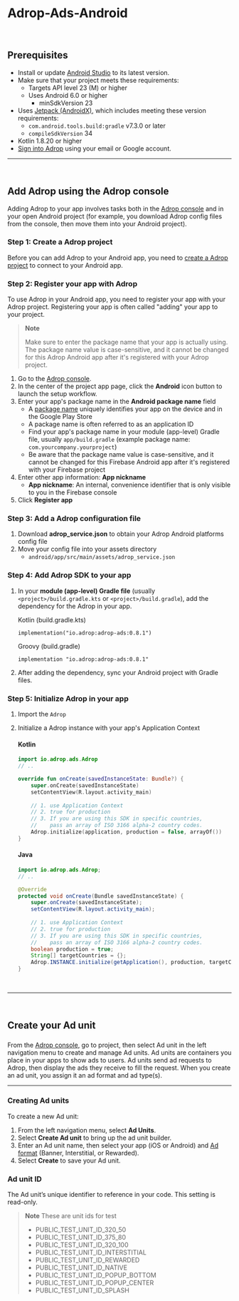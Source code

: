Adrop-Ads-Android
===

&nbsp;

Prerequisites
-------------
* Install or update [Android Studio](https://developer.android.com/studio) to its latest version.
* Make sure that your project meets these requirements:
  * Targets API level 23 (M) or higher
  * Uses Android 6.0 or higher
    * minSdkVersion 23
* Uses [Jetpack (AndroidX)](https://developer.android.com/jetpack/androidx/migrate), which includes meeting these version requirements:
  * ```com.android.tools.build:gradle``` v7.3.0 or later
  * ```compileSdkVersion``` 34
* Kotlin 1.8.20 or higher
* [Sign into Adrop](https://adrop.io) using your email or Google account.

---

&nbsp;

Add Adrop using the Adrop console
---
Adding Adrop to your app involves tasks both in the [Adrop console](https://adrop.io/projects) and in your open Android project (for example, you download Adrop config files from the console, then move them into your Android project).

### Step 1: Create a Adrop project

Before you can add Adrop to your Android app, you need to [create a Adrop project](https://adrop.gitbook.io/adrop-docs/guides/get-started-with-adrop#create-a-app-container-publisher-project) to connect to your Android app.

### Step 2: Register your app with Adrop

To use Adrop in your Android app, you need to register your app with your Adrop project. Registering your app is often called "adding" your app to your project.

> **Note**
> 
> Make sure to enter the package name that your app is actually using. The package name value is case-sensitive, and it cannot be changed for this Adrop Android app after it's registered with your Adrop project.

1. Go to the [Adrop console](http://adrop.io/projects).
2. In the center of the project app page, click the **Android** icon button to launch the setup workflow.
3. Enter your app's package name in the **Android package name** field
   * A [package name](https://developer.android.com/studio/build/application-id) uniquely identifies your app on the device and in the Google Play Store
   * A package name is often referred to as an application ID
   * Find your app's package name in your module (app-level) Gradle file, usually ```app/build.gradle``` (example package name: ```com.yourcompany.yourproject```)
   * Be aware that the package name value is case-sensitive, and it cannot be changed for this Firebase Android app after it's registered with your Firebase project
4. Enter other app information: **App nickname**
   * **App nickname**: An internal, convenience identifier that is only visible to you in the Firebase console
5. Click **Register app**

### Step 3: Add a Adrop configuration file

1. Download **adrop_service.json** to obtain your Adrop Android platforms config file
2. Move your config file into your assets directory
    * ```android/app/src/main/assets/adrop_service.json ```

### Step 4: Add Adrop SDK to your app

1. In your **module (app-level) Gradle file** (usually ```<project>/build.gradle.kts``` or ```<project>/build.gradle```), add the dependency for the Adrop in your app.

    Kotlin (build.gradle.kts)
    ```
    implementation("io.adrop:adrop-ads:0.8.1")
    ```

    Groovy (build.gradle)
    ```
    implementation "io.adrop:adrop-ads:0.8.1"
    ```

2. After adding the dependency, sync your Android project with Gradle files.

### Step 5: Initialize Adrop in your app

1. Import the ```Adrop```
2. Initialize a Adrop instance with your app's Application Context

    #### Kotlin
    ```kt
    import io.adrop.ads.Adrop
    // ..
    
    override fun onCreate(savedInstanceState: Bundle?) {
        super.onCreate(savedInstanceState)
        setContentView(R.layout.activity_main)
        
        // 1. use Application Context
        // 2. true for production
        // 3. If you are using this SDK in specific countries, 
        //    pass an array of ISO 3166 alpha-2 country codes.
        Adrop.initialize(application, production = false, arrayOf())
    }
    ```
    
    #### Java
    ```java
    import io.adrop.ads.Adrop;
    // ..
    
    @Override
    protected void onCreate(Bundle savedInstanceState) {
        super.onCreate(savedInstanceState);
        setContentView(R.layout.activity_main);
        
        // 1. use Application Context
        // 2. true for production
        // 3. If you are using this SDK in specific countries, 
        //    pass an array of ISO 3166 alpha-2 country codes.
        boolean production = true;
        String[] targetCountries = {};
        Adrop.INSTANCE.initialize(getApplication(), production, targetCountries);
    }
    ```

&nbsp;

---

&nbsp;

Create your Ad unit
---

### 

From the [Adrop console](https://adrop.io/projects), go to project, then select Ad unit in the left navigation menu to create and manage Ad units. Ad units are containers you place in your apps to show ads to users. Ad units send ad requests to Adrop, then display the ads they receive to fill the request. When you create an ad unit, you assign it an ad format and ad type(s).

---


### Creating Ad units
To create a new Ad unit:
1. From the left navigation menu, select **Ad Units**.
2. Select **Create Ad unit** to bring up the ad unit builder.
3. Enter an Ad unit name, then select your app (iOS or Android) and [Ad format](https://adrop.gitbook.io/adrop-docs/guides/create-your-ad-unit#a-d-formats) (Banner, Interstitial, or Rewarded).
4. Select **Create** to save your Ad unit.

### Ad unit ID
The Ad unit’s unique identifier to reference in your code. This setting is read-only.

> **Note** These are unit ids for test
> * PUBLIC_TEST_UNIT_ID_320_50
> * PUBLIC_TEST_UNIT_ID_375_80
> * PUBLIC_TEST_UNIT_ID_320_100
> * PUBLIC_TEST_UNIT_ID_INTERSTITIAL
> * PUBLIC_TEST_UNIT_ID_REWARDED
> * PUBLIC_TEST_UNIT_ID_NATIVE
> * PUBLIC_TEST_UNIT_ID_POPUP_BOTTOM
> * PUBLIC_TEST_UNIT_ID_POPUP_CENTER
> * PUBLIC_TEST_UNIT_ID_SPLASH
